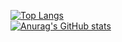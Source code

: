 [![Top Langs](https://github-readme-stats.vercel.app/api/top-langs/?username=kazuyafaizad)](https://github.com/anuraghazra/github-readme-stats)  
[![Anurag's GitHub stats](https://github-readme-stats.vercel.app/api?username=kazuyafaizad)](https://github.com/anuraghazra/github-readme-stats)
